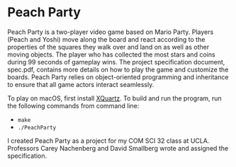 # Peach Party

Peach Party is a two-player video game based on Mario Party. Players (Peach and Yoshi) move along the board and react according to the properties of the squares they walk over and land on as well as other moving objects. The player who has collected the most stars and coins during 99 seconds of gameplay wins. The project specification document, spec.pdf, contains more details on how to play the game and customize the boards. Peach Party relies on object-oriented programming and inheritance to ensure that all game actors interact seamlessly. 
  
To play on macOS, first install [XQuartz](https://www.xquartz.org/). To build and run the program, run the following commands from command line:
 - `make`
 - `./PeachParty`
  
I created Peach Party as a project for my COM SCI 32 class at UCLA. Professors Carey Nachenberg and David Smallberg wrote and assigned the specification.  
